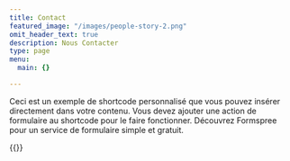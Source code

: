 ```yaml
---
title: Contact
featured_image: "/images/people-story-2.png"
omit_header_text: true
description: Nous Contacter
type: page
menu:
  main: {}

---
```

Ceci est un exemple de shortcode personnalisé que vous pouvez insérer directement dans votre contenu. Vous devez ajouter une action de formulaire au shortcode pour le faire fonctionner. Découvrez Formspree pour un service de formulaire simple et gratuit.

{{<form-contact action = "https://example.com">}}